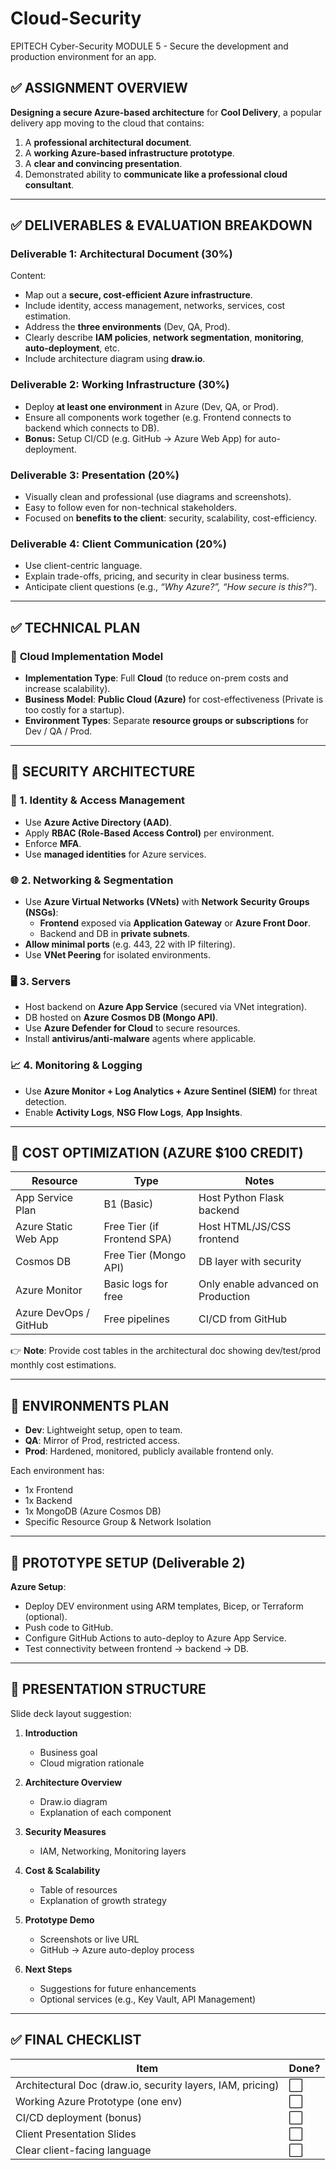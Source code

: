 # Cloud-Security
EPITECH Cyber-Security MODULE 5 - Secure the development and production environment for an app.


## ✅ ASSIGNMENT OVERVIEW

**Designing a secure Azure-based architecture** for **Cool Delivery**, a popular delivery app moving to the cloud that contains:

1. A **professional architectural document**.
2. A **working Azure-based infrastructure prototype**.
3. A **clear and convincing presentation**.
4. Demonstrated ability to **communicate like a professional cloud consultant**.

---

## ✅ DELIVERABLES & EVALUATION BREAKDOWN

### **Deliverable 1: Architectural Document (30%)**

Content:

- Map out a **secure, cost-efficient Azure infrastructure**.
- Include identity, access management, networks, services, cost estimation.
- Address the **three environments** (Dev, QA, Prod).
- Clearly describe **IAM policies**, **network segmentation**, **monitoring**, **auto-deployment**, etc.
- Include architecture diagram using **draw.io**.

### **Deliverable 2: Working Infrastructure (30%)**

- Deploy **at least one environment** in Azure (Dev, QA, or Prod).
- Ensure all components work together (e.g. Frontend connects to backend which connects to DB).
- **Bonus:** Setup CI/CD (e.g. GitHub → Azure Web App) for auto-deployment.

### **Deliverable 3: Presentation (20%)**

- Visually clean and professional (use diagrams and screenshots).
- Easy to follow even for non-technical stakeholders.
- Focused on **benefits to the client**: security, scalability, cost-efficiency.

### **Deliverable 4: Client Communication (20%)**

- Use client-centric language.
- Explain trade-offs, pricing, and security in clear business terms.
- Anticipate client questions (e.g., *“Why Azure?”, “How secure is this?”*).

---

## ✅ TECHNICAL PLAN

### 🔧 **Cloud Implementation Model**

- **Implementation Type**: Full **Cloud** (to reduce on-prem costs and increase scalability).
- **Business Model**: **Public Cloud (Azure)** for cost-effectiveness (Private is too costly for a startup).
- **Environment Types**: Separate **resource groups or subscriptions** for Dev / QA / Prod.

---

## 🔐 SECURITY ARCHITECTURE

### 🔐 1. **Identity & Access Management**
- Use **Azure Active Directory (AAD)**.
- Apply **RBAC (Role-Based Access Control)** per environment.
- Enforce **MFA**.
- Use **managed identities** for Azure services.

### 🌐 2. **Networking & Segmentation**
- Use **Azure Virtual Networks (VNets)** with **Network Security Groups (NSGs)**:
  - **Frontend** exposed via **Application Gateway** or **Azure Front Door**.
  - Backend and DB in **private subnets**.
- **Allow minimal ports** (e.g. 443, 22 with IP filtering).
- Use **VNet Peering** for isolated environments.

### 🖥️ 3. **Servers**
- Host backend on **Azure App Service** (secured via VNet integration).
- DB hosted on **Azure Cosmos DB (Mongo API)**.
- Use **Azure Defender for Cloud** to secure resources.
- Install **antivirus/anti-malware** agents where applicable.

### 📈 4. **Monitoring & Logging**
- Use **Azure Monitor + Log Analytics + Azure Sentinel (SIEM)** for threat detection.
- Enable **Activity Logs**, **NSG Flow Logs**, **App Insights**.

---

## 💸 COST OPTIMIZATION (AZURE $100 CREDIT)

| Resource            | Type                      | Notes                                           |
|---------------------|---------------------------|-------------------------------------------------|
| App Service Plan    | B1 (Basic)                | Host Python Flask backend                       |
| Azure Static Web App| Free Tier (if Frontend SPA)| Host HTML/JS/CSS frontend                       |
| Cosmos DB           | Free Tier (Mongo API)     | DB layer with security                          |
| Azure Monitor       | Basic logs for free       | Only enable advanced on Production              |
| Azure DevOps / GitHub | Free pipelines           | CI/CD from GitHub                               |

👉 **Note**: Provide cost tables in the architectural doc showing dev/test/prod monthly cost estimations.

---

## 🧱 ENVIRONMENTS PLAN

- **Dev**: Lightweight setup, open to team.
- **QA**: Mirror of Prod, restricted access.
- **Prod**: Hardened, monitored, publicly available frontend only.

Each environment has:

- 1x Frontend
- 1x Backend
- 1x MongoDB (Azure Cosmos DB)
- Specific Resource Group & Network Isolation

---

## 🧪 PROTOTYPE SETUP (Deliverable 2)

**Azure Setup**:
- Deploy DEV environment using ARM templates, Bicep, or Terraform (optional).
- Push code to GitHub.
- Configure GitHub Actions to auto-deploy to Azure App Service.
- Test connectivity between frontend → backend → DB.

---

## 🎯 PRESENTATION STRUCTURE

Slide deck layout suggestion:

1. **Introduction**
   - Business goal
   - Cloud migration rationale

2. **Architecture Overview**
   - Draw.io diagram
   - Explanation of each component

3. **Security Measures**
   - IAM, Networking, Monitoring layers

4. **Cost & Scalability**
   - Table of resources
   - Explanation of growth strategy

5. **Prototype Demo**
   - Screenshots or live URL
   - GitHub → Azure auto-deploy process

6. **Next Steps**
   - Suggestions for future enhancements
   - Optional services (e.g., Key Vault, API Management)

---

## ✅ FINAL CHECKLIST

| Item                           | Done? |
|--------------------------------|-------|
| Architectural Doc (draw.io, security layers, IAM, pricing) | ⬜️ |
| Working Azure Prototype (one env) | ⬜️ |
| CI/CD deployment (bonus)        | ⬜️ |
| Client Presentation Slides      | ⬜️ |
| Clear client-facing language    | ⬜️ |
